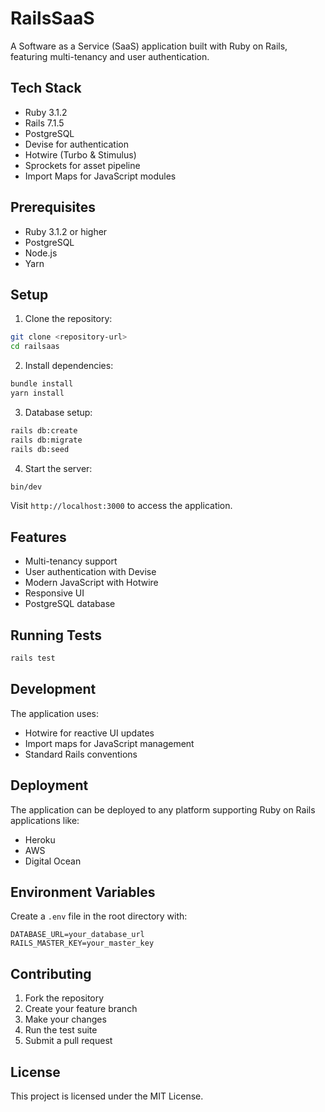 # RailsSaaS

A Software as a Service (SaaS) application built with Ruby on Rails, featuring multi-tenancy and user authentication.

## Tech Stack

* Ruby 3.1.2
* Rails 7.1.5
* PostgreSQL
* Devise for authentication
* Hotwire (Turbo & Stimulus)
* Sprockets for asset pipeline
* Import Maps for JavaScript modules

## Prerequisites

* Ruby 3.1.2 or higher
* PostgreSQL
* Node.js
* Yarn

## Setup

1. Clone the repository:
```bash
git clone <repository-url>
cd railsaas
```

2. Install dependencies:
```bash
bundle install
yarn install
```

3. Database setup:
```bash
rails db:create
rails db:migrate
rails db:seed
```

4. Start the server:
```bash
bin/dev
```

Visit `http://localhost:3000` to access the application.

## Features

* Multi-tenancy support
* User authentication with Devise
* Modern JavaScript with Hotwire
* Responsive UI
* PostgreSQL database

## Running Tests

```bash
rails test
```

## Development

The application uses:
* Hotwire for reactive UI updates
* Import maps for JavaScript management
* Standard Rails conventions

## Deployment

The application can be deployed to any platform supporting Ruby on Rails applications like:
* Heroku
* AWS
* Digital Ocean

## Environment Variables

Create a `.env` file in the root directory with:

```
DATABASE_URL=your_database_url
RAILS_MASTER_KEY=your_master_key
```

## Contributing

1. Fork the repository
2. Create your feature branch
3. Make your changes
4. Run the test suite
5. Submit a pull request

## License

This project is licensed under the MIT License.

